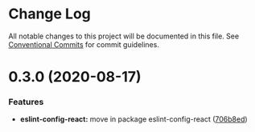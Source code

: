 # Change Log

All notable changes to this project will be documented in this file.
See [Conventional Commits](https://conventionalcommits.org) for commit guidelines.

# 0.3.0 (2020-08-17)


### Features

* **eslint-config-react:** move in package eslint-config-react ([706b8ed](https://gitlab.partners.sigfox.com/sigfox/eslint-config-sigfox/commit/706b8ed))
